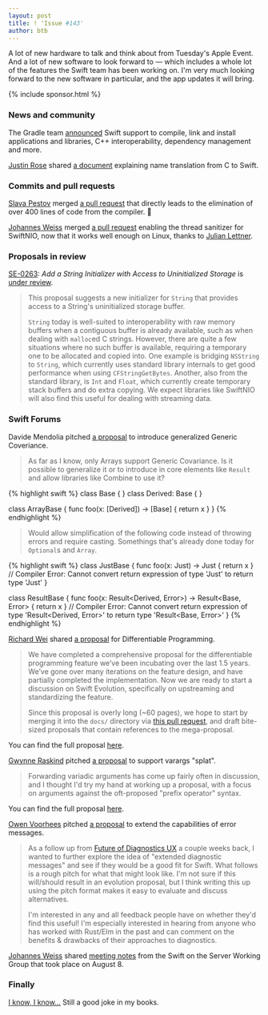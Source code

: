 ```yaml
---
layout: post
title: ! 'Issue #143'
author: btb
---
```


A lot of new hardware to talk and think about from Tuesday's Apple Event.
And a lot of new software to look forward to — which includes a whole lot of
the features the Swift team has been working on. I'm very much looking forward
to the new software in particular, and the app updates it will bring.

<!--excerpt-->

{% include sponsor.html %}

### News and community

The Gradle team [announced](https://blog.gradle.org/introducing-the-swift-plugins)
Swift support to compile, link and install applications and libraries, C++
interoperability, dependency management and more.

[Justin Rose](https://twitter.com/UINT_MIN) shared [a document](https://github.com/apple/swift/blob/master/docs/CToSwiftNameTranslation.md)
explaining name translation from C to Swift.

### Commits and pull requests

[Slava Pestov](https://twitter.com/slava_pestov) merged [a pull request](https://github.com/apple/swift/pull/27033)
that directly leads to the elimination of over 400 lines of code from the
compiler. 🎉

[Johannes Weiss](https://twitter.com/johannesweiss) merged [a pull request](https://github.com/apple/swift-nio/pull/1130)
enabling the thread sanitizer for SwiftNIO, now that it works well enough on
Linux, thanks to [Julian Lettner](https://github.com/yln).

### Proposals in review

[SE-0263](https://github.com/apple/swift-evolution/blob/master/proposals/0263-string-uninitialized-initializer.md): *Add a String Initializer with Access to Uninitialized Storage* is [under review](https://forums.swift.org/t/se-0263-add-a-string-initializer-with-access-to-uninitialized-storage/27417).

> This proposal suggests a new initializer for `String` that provides access to
a String's uninitialized storage buffer.
>
> `String` today is well-suited to interoperability with raw memory buffers when
a contiguous buffer is already available, such as when dealing with `malloc`ed
C strings. However, there are quite a few situations where no such buffer is
available, requiring a temporary one to be allocated and copied into. One
example is bridging `NSString` to `String`, which currently uses standard
library internals to get good performance when using `CFStringGetBytes`.
Another, also from the standard library, is `Int` and `Float`, which currently
create temporary stack buffers and do extra copying. We expect libraries like
SwiftNIO will also find this useful for dealing with streaming data.

### Swift Forums

Davide Mendolia pitched [a proposal](https://forums.swift.org/t/generic-covariance-to-improve-api-usage/28719) 
to introduce generalized Generic Coveriance.

> As far as I know, only Arrays support Generic Covariance. Is it possible to
generalize it or to introduce in core elements like `Result` and allow libraries
like Combine to use it?

{% highlight swift %}
class Base {
}
class Derived: Base {
}

class ArrayBase {
    func foo(x: [Derived]) -> [Base] { return x }
}
{% endhighlight %}

> Would allow simplification of the following code instead of throwing errors
and require casting. Somethings that's already done today for `Optional`s and
`Array`.

{% highlight swift %}
class JustBase {
    func foo(x: Just<Derived>) -> Just<Base> { return x } // Compiler Error: Cannot convert return expression of type 'Just<Derived>' to return type 'Just<Base>'
}

class ResultBase {
    func foo(x: Result<Derived, Error>) -> Result<Base, Error> { return x } // Compiler Error: Cannot convert return expression of type 'Result<Derived, Error>' to return type 'Result<Base, Error>'
}
{% endhighlight %}

[Richard Wei](https://twitter.com/rxwei) shared [a proposal](https://forums.swift.org/t/differentiable-programming-mega-proposal/28547)
for Differentiable Programming.

> We have completed a comprehensive proposal for the differentiable programming
feature we’ve been incubating over the last 1.5 years. We’ve gone over many
iterations on the feature design, and have partially completed the
implementation. Now we are ready to start a discussion on Swift Evolution,
specifically on upstreaming and standardizing the feature.
>
> Since this proposal is overly long (\~60 pages), we hope to start by merging
it into the `docs/` directory via [this pull request](https://github.com/apple/swift/pull/27034),
and draft bite-sized proposals that contain references to the mega-proposal.

You can find the full proposal [here](https://github.com/dan-zheng/swift/blob/differentiable-programming/docs/DifferentiableProgramming.md).

[Gwynne Raskind](https://twitter.com/_AngeloidBeta)
pitched [a proposal](https://forums.swift.org/t/yet-another-varargs-splat-proposal/28649)
to support varargs "splat".

> Forwarding variadic arguments has come up fairly often in discussion, and I
thought I'd try my hand at working up a proposal, with a focus on arguments
against the oft-proposed "prefix operator" syntax.

You can find the full proposal [here](https://github.com/gwynne/swift-evolution/blob/splat-proposal/proposals/NNNN-forward-array-to-variadic-args.md).

[Owen Voorhees]() pitched [a proposal](https://forums.swift.org/t/pitch-extended-error-messages/28754)
to extend the capabilities of error messages.

> As a follow up from [Future of Diagnostics UX](https://forums.swift.org/t/future-of-diagnostics-ux/28178)
a couple weeks back, I wanted to further explore the idea of "extended
diagnostic messages" and see if they would be a good fit for Swift. What follows
is a rough pitch for what that might look like. I'm not sure if this will/should
result in an evolution proposal, but I think writing this up using the pitch
format makes it easy to evaluate and discuss alternatives.
>
> I'm interested in any and all feedback people have on whether they'd find
this useful! I'm especially interested in hearing from anyone who has worked
with Rust/Elm in the past and can comment on the benefits & drawbacks of their
approaches to diagnostics.

[Johannes Weiss](https://twitter.com/johannesweiss) shared [meeting notes](https://forums.swift.org/t/august-11th-2019/28553)
from the Swift on the Server Working Group that took place on August 8.

### Finally

[I know, I know...](https://twitter.com/netflix/status/1171794533140463617)
Still a good joke in my books.
